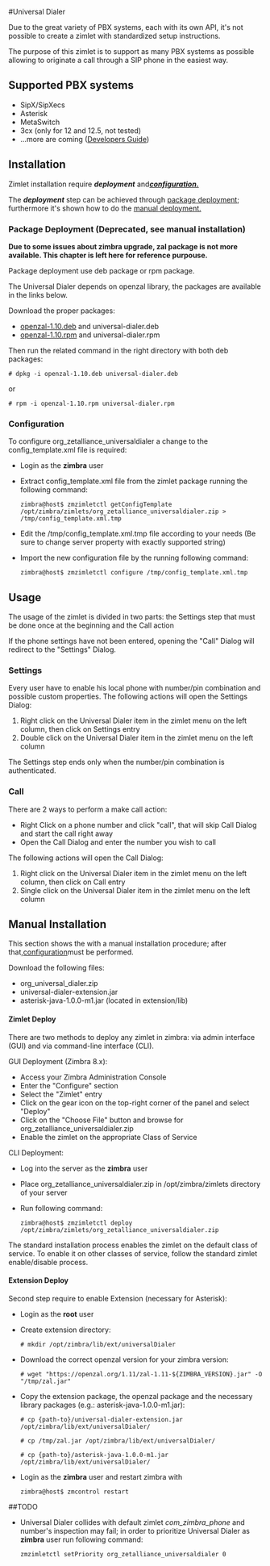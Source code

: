 #Universal Dialer

Due to the great variety of PBX systems, each with its own API, it's not possible to create a zimlet with standardized setup instructions.

The purpose of this zimlet is to support as many PBX systems as possible allowing to originate a call through a SIP phone in the easiest way.

## Supported PBX systems

* SipX/SipXecs
* Asterisk
* MetaSwitch
* 3cx (only for 12 and 12.5, not tested)
* ...more are coming ([Developers Guide](Devel.md))

## Installation

Zimlet installation require **_deployment_** and[**_configuration._**](#configuration-section)

The **_deployment_** step can be achieved through [package deployment](#manual-deploy);
furthermore it's shown how to do the [manual deployment.](#manual-deploy)

### <a name="package-deploy"></a>Package Deployment (Deprecated, see manual installation)

**Due to some issues about zimbra upgrade, zal package is not more available. This chapter is left here for reference purpouse.**

Package deployment use deb package or rpm package.

The Universal Dialer depends on openzal library, the packages are available in the links below.

Download the proper packages:

* [openzal-1.10.deb](https://github.com/ZeXtras/OpenZAL/releases/download/1.10.5/openzal-1.10.deb) and universal-dialer.deb
* [openzal-1.10.rpm](https://github.com/ZeXtras/OpenZAL/releases/download/1.10.5/openzal-1.10-5-0.noarch.rpm) and universal-dialer.rpm

Then run the related command in the right directory with both deb packages:

```
# dpkg -i openzal-1.10.deb universal-dialer.deb
```
or

```
# rpm -i openzal-1.10.rpm universal-dialer.rpm
```

### <a name="configuration-section"></a>Configuration

To configure org_zetalliance_universaldialer a change to the config_template.xml file is required:

* Login as the **zimbra** user
* Extract config_template.xml file from the zimlet package running the following command:

    ```
    zimbra@host$ zmzimletctl getConfigTemplate /opt/zimbra/zimlets/org_zetalliance_universaldialer.zip > /tmp/config_template.xml.tmp
    ```
* Edit the /tmp/config_template.xml.tmp file according to your needs (Be sure to change server property with exactly supported string)
* Import the new configuration file by the running following command:

    ```
    zimbra@host$ zmzimletctl configure /tmp/config_template.xml.tmp
    ```

## Usage

The usage of the zimlet is divided in two parts: the Settings step that must be done once at the beginning and the Call action

If the phone settings have not been entered, opening the "Call" Dialog will redirect to the "Settings" Dialog.

### Settings

Every user have to enable his local phone with number/pin combination and possible custom properties.
The following actions will open the Settings Dialog:
1. Right click on the Universal Dialer item in the zimlet menu on the left column, then click on Settings entry
2. Double click on the Universal Dialer item in the zimlet menu on the left column

The Settings step ends only when the number/pin combination is authenticated.

### Call

There are 2 ways to perform a make call action:
* Right Click on a phone number and click "call", that will skip Call Dialog and start the call right away
* Open the Call Dialog and enter the number you wish to call

The following actions will open the Call Dialog:
1. Right click on the Universal Dialer item in the zimlet menu on the left column, then click on Call entry
2. Single click on the Universal Dialer item in the zimlet menu on the left column

## <a name="manual-deploy"></a>Manual Installation

This section shows the with a manual installation procedure; after that,[configuration](#configuration-section)must be performed.

Download the following files:

* org_universal_dialer.zip
* universal-dialer-extension.jar
* asterisk-java-1.0.0-m1.jar (located in extension/lib)


#### Zimlet Deploy

There are two methods to deploy any zimlet in zimbra:
via admin interface (GUI) and via command-line interface (CLI).

GUI Deployment (Zimbra 8.x):

* Access your Zimbra Administration Console
* Enter the "Configure" section
* Select the "Zimlet" entry
* Click on the gear icon on the top-right corner of the panel and select "Deploy"
* Click on the "Choose File" button and browse for org_zetalliance_universaldialer.zip
* Enable the zimlet on the appropriate Class of Service

CLI Deployment:
* Log into the server as the **zimbra** user
* Place org_zetalliance_universaldialer.zip in /opt/zimbra/zimlets directory of your server
* Run following command:

    ```
    zimbra@host$ zmzimletctl deploy /opt/zimbra/zimlets/org_zetalliance_universaldialer.zip
    ```
The standard installation process enables the zimlet on the default class of service.
To enable it on other classes of service, follow the standard zimlet enable/disable process.

#### Extension Deploy

Second step require to enable Extension (necessary for Asterisk):

 * Login as the **root** user
 * Create extension directory:
 
    ```
    # mkdir /opt/zimbra/lib/ext/universalDialer
    ```
 * Download the correct openzal version for your zimbra version:
 
    ```
    # wget "https://openzal.org/1.11/zal-1.11-${ZIMBRA_VERSION}.jar" -O "/tmp/zal.jar"
    ```
 * Copy the extension package, the openzal package and the necessary library packages (e.g.: asterisk-java-1.0.0-m1.jar):
 
    ```
    # cp {path-to}/universal-dialer-extension.jar /opt/zimbra/lib/ext/universalDialer/
    ```
    
    ```
    # cp /tmp/zal.jar /opt/zimbra/lib/ext/universalDialer/
    ```
    
    ```
    # cp {path-to}/asterisk-java-1.0.0-m1.jar /opt/zimbra/lib/ext/universalDialer/
    ```
 * Login as the **zimbra** user and restart zimbra with
 
    ```
    zimbra@host$ zmcontrol restart
    ```

##TODO

* Universal Dialer collides with default zimlet _com_zimbra_phone_ and number's inspection may fail;
in order to prioritize Universal Dialer as **zimbra** user run following command:

    ```
    zmzimletctl setPriority org_zetalliance_universaldialer 0
    ```